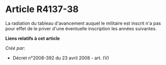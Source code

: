 # Article R4137-38

La radiation du tableau d'avancement auquel le militaire est inscrit n'a pas pour effet de le priver d'une éventuelle
inscription les années suivantes.

**Liens relatifs à cet article**

_Créé par_:

  - Décret n°2008-392 du 23 avril 2008 - art. (V)
